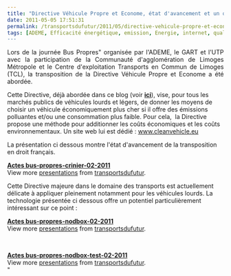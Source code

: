 ```yaml
---
title: "Directive Véhicule Propre et Econome, état d'avancement et un outil facilitateur"
date: 2011-05-05 17:51:31
permalink: /transportsdufutur/2011/05/directive-vehicule-propre-et-econome-etat-davancement-et-un-outil-facilitateur.html
tags: [ADEME, Efficacité énergétique, emission, Energie, internet, qualité de l'air, véhicule propre]
---
```


<p style="text-align: justify">Lors de la journée Bus Propres" organisée par l'ADEME, le GART et l'UTP avec la participation de la Communauté d'agglomération de Limoges Métropole et le Centre d'exploitation Transports en Commun de Limoges (TCL), la transposition de la Directive Véhicule Propre et Econome a été abordée.</p> <p style=""text-align: justify"">Cette Directive, déjà abordée dans ce blog (voir <strong><a href="https://gabrielplassat.github.io/transportsdufutur/2010/12/quest-ce-quun-vehicule-propre-reponse-et-outil-de-la-commission-europeenne.html"" target=""_blank"">ici</a></strong>), vise, pour tous les marchés publics de véhicules lourds et légers, de donner les moyens de choisir un véhicule économiquement plus cher si il offre des émissions polluantes et/ou une consommation plus faible. Pour cela,  la Directive propose une méthode pour additionner les coûts économiques et les coûts environnementaux. Un site web lui est dédié : <a href=""http://www.cleanvehicle.eu"">www.cleanvehicle.eu</a></p> <p>La présentation ci dessous montre l'état d'avancement de la transposition en droit français. </p>  <!--more-->   <div id=""__ss_7848665"" style=""width: 425px""><strong style=""margin: 12px 0 4px""><a href=""http://www.slideshare.net/transportsdufutur/actes-busproprescrinier022011"" title=""Actes bus-propres-crinier-02-2011"">Actes bus-propres-crinier-02-2011</a></strong>         <div style=""padding: 5px 0 12px"">View more <a href=""http://www.slideshare.net/"">presentations</a> from <a href=""http://www.slideshare.net/transportsdufutur"">transportsdufutur</a>.</div> </div> <p style=""text-align: justify"">Cette Directive majeure dans le domaine des transports est actuellement délicate à appliquer pleinement notamment pour les véhicules lourds. La technologie présentée ci dessous offre un potentiel particulièrement intéressant sur ce point :</p> <div id=""__ss_7848670"" style=""width: 425px""><strong style=""margin: 12px 0 4px""><a href=""http://www.slideshare.net/transportsdufutur/actes-buspropresnodbox022011"" title=""Actes bus-propres-nodbox-02-2011"">Actes bus-propres-nodbox-02-2011</a></strong>        <div style=""padding: 5px 0 12px"">View more <a href=""http://www.slideshare.net/"">presentations</a> from <a href=""http://www.slideshare.net/transportsdufutur"">transportsdufutur</a>.</div> </div> <p> </p> <div id=""__ss_7848666"" style=""width: 425px""><strong style=""margin: 12px 0 4px""><a href=""http://www.slideshare.net/transportsdufutur/actes-buspropresnodboxtest022011"" title=""Actes bus-propres-nodbox-test-02-2011"">Actes bus-propres-nodbox-test-02-2011</a></strong>        <div style=""padding: 5px 0 12px"">View more <a href=""http://www.slideshare.net/"">presentations</a> from <a href=""http://www.slideshare.net/transportsdufutur"">transportsdufutur</a>.</div> </div>"
